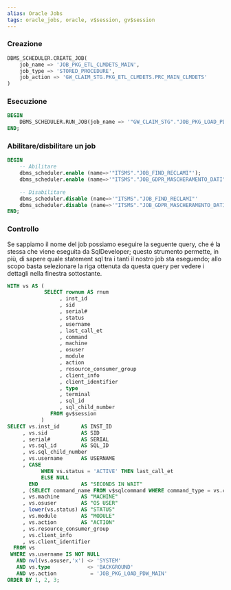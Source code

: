 ```yaml
---
alias: Oracle Jobs
tags: oracle_jobs, oracle, v$session, gv$session
---
```


### Creazione
``` sql
DBMS_SCHEDULER.CREATE_JOB(
	job_name => 'JOB_PKG_ETL_CLMDETS_MAIN',
	job_type => 'STORED_PROCEDURE',
	job_action => 'GW_CLAIM_STG.PKG_ETL_CLMDETS.PRC_MAIN_CLMDETS'
)
```

### Esecuzione
``` sql
BEGIN
    DBMS_SCHEDULER.RUN_JOB(job_name => '"GW_CLAIM_STG"."JOB_PKG_LOAD_PDW_MAIN"', USE_CURRENT_SESSION => FALSE);
END;
```

### Abilitare/disbilitare un job
``` sql
BEGIN
    -- Abilitare
    dbms_scheduler.enable (name=>'"ITSMS"."JOB_FIND_RECLAMI"');
    dbms_scheduler.enable (name=>'"ITSMS"."JOB_GDPR_MASCHERAMENTO_DATI"');
    
    -- Disabilitare
    dbms_scheduler.disable (name=>'"ITSMS"."JOB_FIND_RECLAMI"'             , force => TRUE);
    dbms_scheduler.disable (name=>'"ITSMS"."JOB_GDPR_MASCHERAMENTO_DATI "' , force => TRUE);
END;
```






### Controllo
Se sappiamo il nome del job possiamo eseguire la seguente query, che é la stessa che viene eseguita da SqlDeveloper; questo strumento permette, in più, di sapere quale statement sql tra i tanti il nostro job sta eseguendo; allo scopo basta selezionare la riga ottenuta da questa query per vedere i dettagli nella finestra sottostante.
``` sql
WITH vs AS (
            SELECT rownum AS rnum
                 , inst_id
                 , sid
                 , serial#
                 , status
                 , username
                 , last_call_et
                 , command
                 , machine
                 , osuser
                 , module
                 , action
                 , resource_consumer_group
                 , client_info
                 , client_identifier
                 , type
                 , terminal
                 , sql_id
                 , sql_child_number
              FROM gv$session
           )
SELECT vs.inst_id       AS INST_ID
     , vs.sid           AS SID
     , serial#          AS SERIAL
     , vs.sql_id        AS SQL_ID
     , vs.sql_child_number
     , vs.username      AS USERNAME
     , CASE
           WHEN vs.status = 'ACTIVE' THEN last_call_et 
           ELSE NULL
       END              AS "SECONDS IN WAIT"
     , (SELECT command_name FROM v$sqlcommand WHERE command_type = vs.command) "COMMAND"
     , vs.machine       AS "MACHINE"
     , vs.osuser        AS "OS USER"
     , lower(vs.status) AS "STATUS"
     , vs.module        AS "MODULE"
     , vs.action        AS "ACTION"
     , vs.resource_consumer_group
     , vs.client_info
     , vs.client_identifier
  FROM vs 
 WHERE vs.username IS NOT NULL
   AND nvl(vs.osuser,'x') <> 'SYSTEM'
   AND vs.type            <> 'BACKGROUND'
   AND vs.action           = 'JOB_PKG_LOAD_PDW_MAIN'
ORDER BY 1, 2, 3;
```
